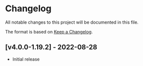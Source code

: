 # Changelog
All notable changes to this project will be documented in this file.

The format is based on [Keep a Changelog].

## [v4.0.0-1.19.2] - 2022-08-28
- Initial release

[Keep a Changelog]: https://keepachangelog.com/en/1.0.0/
